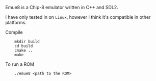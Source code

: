 Emue8 is a Chip-8 emulator written in C++ and SDL2.

I have only tested in on `Linux`, however I think it's compatible in other platforms.

Compile
```
    mkdir build
    cd build
    cmake ..
    make

```

To run a ROM

```
    ./emue8 <path to the ROM>
```

